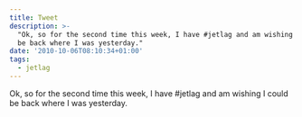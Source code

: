 ```yaml
---
title: Tweet
description: >-
  "Ok, so for the second time this week, I have #jetlag and am wishing I could
  be back where I was yesterday."
date: '2010-10-06T08:10:34+01:00'
tags:
  - jetlag
---
```

Ok, so for the second time this week, I have #jetlag and am wishing I could be back where I was yesterday.
